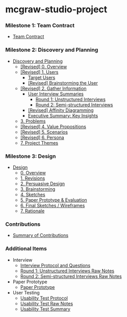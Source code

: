 # mcgraw-studio-project

### Milestone 1: Team Contract
- [Team Contract](documents/team-contract.md)

### Milestone 2: Discovery and Planning
- [Discovery and Planning](documents/discovery-and-planning.md#milestone-2-discovery-and-planning)
    - [[Revised] 0. Overview](documents/discovery-and-planning.md#revised-0-overview)
    - [[Revised] 1. Users](documents/discovery-and-planning.md#revised-1-users)
        - [Target Users](documents/discovery-and-planning.md#target-users)
        - [[Revised] Brainstorming the User](documents/discovery-and-planning.md#revised-brainstorming-the-user)
    - [[Revised] 2. Gather Information](documents/discovery-and-planning.md#revised-2-gather-information)
        - [User Interview Summaries](documents/discovery-and-planning.md#user-interview-summaries)
            - [Round 1: Unstructured Interviews](documents/discovery-and-planning.md#user-interview-summaries)
            - [Round 2: Semi-structured Interviews](documents/discovery-and-planning.md#user-interview-summaries)
        - [[Revised] Affinity Diagramming](documents/discovery-and-planning.md#revised-affinity-diagramming)
        - [Executive Summary: Key Insights](documents/discovery-and-planning.md#executive-summary-key-insights)
    - [3. Problems](documents/discovery-and-planning.md#3-problems)
    - [[Revised] 4. Value Propositions](documents/discovery-and-planning.md#revised-4-value-propositions)
    - [[Revised] 5. Scenarios](documents/discovery-and-planning.md#revised-5-scenarios)
    - [[Revised] 6. Persona](documents/discovery-and-planning.md#6-persona)
    - [7. Project Themes](documents/discovery-and-planning.md#7-project-themes)

### Milestone 3: Design
- [Design](documents/design.md#milestone-3-design)
    - [0. Overview](documents/design.md#overview)
    - [1. Revisions](documents/design.md#revisions)
    - [2. Persuasive Design](documents/design.md#persuasive-design)
    - [3. Brainstorming](documents/design.md#brainstorming)
    - [4. Sketches](documents/design.md#sketches)
    - [5. Paper Prototype & Evaluation](documents/design.md#paper-prototype)
    - [6. Final Sketches / Wireframes](documents/design.md#final-sketches)
    - [7. Rationale](documents/design.md#rationale)

### Contributions 
- [Summary of Contributions](documents/contributions-summary.md)

### Additional Items
- Interview
    - [Interview Protocol and Questions](documents/interview/interview-protocal-questions.md)
    - [Round 1: Unstructured Interviews Raw Notes](documents/interview/round-1-interview-notes.md)
    - [Round 2: Semi-structured Interviews Raw Notes](documents/interview/round-2-interview-notes.md)
- Paper Prototype
    - [Paper Prototype](documents/paper-prototype.md)
- User Testing
    - [Usability Test Protocol](documents/user-testing/usability-test-protocol.md)
    - [Usability Test Raw Notes](documents/user-testing/usability-test-raw-notes.md)
    - [Usability Test Summary](documents/user-testing/usability-test-summary.md)
